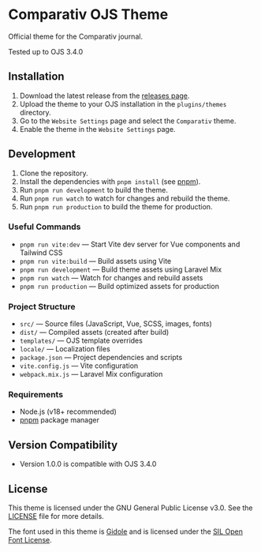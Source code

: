 # Comparativ OJS Theme
Official theme for the Comparativ journal.

Tested up to OJS 3.4.0

## Installation
1. Download the latest release from the [releases page](https://github.com/ReCentGlobe/ojs_comparativ/releases).
2. Upload the theme to your OJS installation in the `plugins/themes` directory.
3. Go to the `Website Settings` page and select the `Comparativ` theme.
4. Enable the theme in the `Website Settings` page.

## Development
1. Clone the repository.
2. Install the dependencies with `pnpm install` (see [pnpm](https://pnpm.io/)).
3. Run `pnpm run development` to build the theme.
4. Run `pnpm run watch` to watch for changes and rebuild the theme.
5. Run `pnpm run production` to build the theme for production.

### Useful Commands
- `pnpm run vite:dev` — Start Vite dev server for Vue components and Tailwind CSS
- `pnpm run vite:build` — Build assets using Vite
- `pnpm run development` — Build theme assets using Laravel Mix
- `pnpm run watch` — Watch for changes and rebuild assets
- `pnpm run production` — Build optimized assets for production

### Project Structure
- `src/` — Source files (JavaScript, Vue, SCSS, images, fonts)
- `dist/` — Compiled assets (created after build)
- `templates/` — OJS template overrides
- `locale/` — Localization files
- `package.json` — Project dependencies and scripts
- `vite.config.js` — Vite configuration
- `webpack.mix.js` — Laravel Mix configuration

### Requirements
- Node.js (v18+ recommended)
- [pnpm](https://pnpm.io/) package manager

## Version Compatibility
* Version 1.0.0 is compatible with OJS 3.4.0

## License
This theme is licensed under the GNU General Public License v3.0. See the [LICENSE](LICENSE) file for more details.

The font used in this theme is [Gidole](http://gidole.github.io/) and is licensed under the [SIL Open Font License](https://scripts.sil.org/cms/scripts/page.php?site_id=nrsi&id=OFL).
